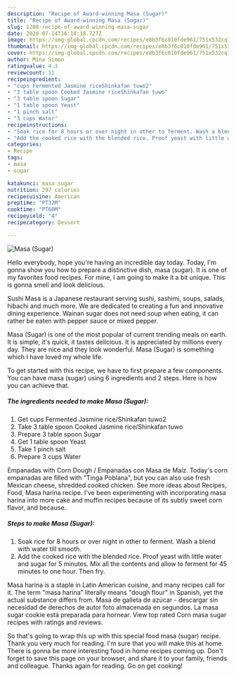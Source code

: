 ```yaml
---
description: "Recipe of Award-winning Masa (Sugar)"
title: "Recipe of Award-winning Masa (Sugar)"
slug: 1208-recipe-of-award-winning-masa-sugar
date: 2020-07-14T16:14:18.727Z
image: https://img-global.cpcdn.com/recipes/e8b3f6c010fde961/751x532cq70/masa-sugar-recipe-main-photo.jpg
thumbnail: https://img-global.cpcdn.com/recipes/e8b3f6c010fde961/751x532cq70/masa-sugar-recipe-main-photo.jpg
cover: https://img-global.cpcdn.com/recipes/e8b3f6c010fde961/751x532cq70/masa-sugar-recipe-main-photo.jpg
author: Mina Simon
ratingvalue: 4.3
reviewcount: 11
recipeingredient:
- "cups Fermented Jasmine riceShinkafan tuwo2"
- "3 table spoon Cooked Jasmine riceShinkafan tuwo"
- "3 table spoon Sugar"
- "1 table spoon Yeast"
- "1 pinch salt"
- "3 cups Water"
recipeinstructions:
- "Soak rice for 8 hours or over night in other to ferment. Wash a blend with water till smooth."
- "Add the cooked rice with the blended rice. Proof yeast with little water and sugar for 5 minutes. Mix all the contents and allow to ferment for 45 minutes to one hour. Then fry."
categories:
- Recipe
tags:
- masa
- sugar

katakunci: masa sugar 
nutrition: 297 calories
recipecuisine: American
preptime: "PT32M"
cooktime: "PT60M"
recipeyield: "4"
recipecategory: Dessert

---
```



![Masa (Sugar)](https://img-global.cpcdn.com/recipes/e8b3f6c010fde961/751x532cq70/masa-sugar-recipe-main-photo.jpg)

Hello everybody, hope you're having an incredible day today. Today, I'm gonna show you how to prepare a distinctive dish, masa (sugar). It is one of my favorites food recipes. For mine, I am going to make it a bit unique. This is gonna smell and look delicious.

Sushi Masa is a Japanese restaurant serving sushi, sashimi, soups, salads, hibachi and much more. We are dedicated to creating a fun and innovative dining experience. Wainan sugar does not need soup when eating, it can rather be eaten with pepper sauce or mixed pepper.

Masa (Sugar) is one of the most popular of current trending meals on earth. It is simple, it's quick, it tastes delicious. It is appreciated by millions every day. They are nice and they look wonderful. Masa (Sugar) is something which I have loved my whole life.


To get started with this recipe, we have to first prepare a few components. You can have masa (sugar) using 6 ingredients and 2 steps. Here is how you can achieve that.

<!--inarticleads1-->

##### The ingredients needed to make Masa (Sugar):

1. Get cups Fermented Jasmine rice/Shinkafan tuwo2
1. Take 3 table spoon Cooked Jasmine rice/Shinkafan tuwo
1. Prepare 3 table spoon Sugar
1. Get 1 table spoon Yeast
1. Take 1 pinch salt
1. Prepare 3 cups Water


Empanadas with Corn Dough / Empanadas con Masa de Maíz. Today&#39;s corn empanadas are filled with &#34;Tinga Poblana&#34;, but you can also use fresh Mexican cheese, shredded cooked chicken. See more ideas about Recipes, Food, Masa harina recipe. I&#39;ve been experimenting with incorporating masa harina into more cake and muffin recipes because of its subtly sweet corn flavor, and because. 

<!--inarticleads2-->

##### Steps to make Masa (Sugar):

1. Soak rice for 8 hours or over night in other to ferment. Wash a blend with water till smooth.
1. Add the cooked rice with the blended rice. Proof yeast with little water and sugar for 5 minutes. Mix all the contents and allow to ferment for 45 minutes to one hour. Then fry.


Masa harina is a staple in Latin American cuisine, and many recipes call for it. The term &#34;masa harina&#34; literally means &#34;dough flour&#34; in Spanish, yet the actual substance differs from. Masa de galleta de azúcar - descargar sin necesidad de derechos de autor foto almacenada en segundos. La masa sugar cookie está preparada para hornear. View top rated Corn masa sugar recipes with ratings and reviews. 

So that's going to wrap this up with this special food masa (sugar) recipe. Thank you very much for reading. I'm sure that you will make this at home. There is gonna be more interesting food in home recipes coming up. Don't forget to save this page on your browser, and share it to your family, friends and colleague. Thanks again for reading. Go on get cooking!
